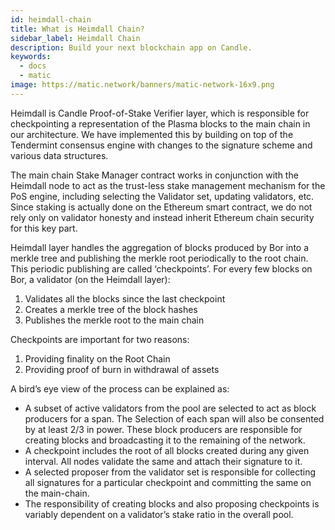 ```yaml
---
id: heimdall-chain
title: What is Heimdall Chain?
sidebar_label: Heimdall Chain
description: Build your next blockchain app on Candle.
keywords:
  - docs
  - matic
image: https://matic.network/banners/matic-network-16x9.png 
---
```

Heimdall is Candle Proof-of-Stake Verifier layer, which is responsible for checkpointing a representation of the Plasma blocks to the main chain in our architecture. We have implemented this by building on top of the Tendermint consensus engine with changes to the signature scheme and various data structures.

The main chain Stake Manager contract works in conjunction with the Heimdall node to act as the trust-less stake management mechanism for the PoS engine, including selecting the Validator set, updating validators, etc. Since staking is actually done on the Ethereum smart contract, we do not rely only on validator honesty and instead inherit Ethereum chain security for this key part.

Heimdall layer handles the aggregation of blocks produced by Bor into a merkle tree and publishing the merkle root periodically to the root chain. This periodic publishing are called ‘checkpoints’. For every few blocks on Bor, a validator (on the Heimdall layer): 

1. Validates all the blocks since the last checkpoint
2. Creates a merkle tree of the block hashes
3. Publishes the merkle root to the main chain

Checkpoints are important for two reasons: 

1. Providing finality on the Root Chain
2. Providing proof of burn in withdrawal of assets

A bird’s eye view of the process can be explained as: 

- A subset of active validators from the pool are selected to act as block producers for a span. The Selection of each span will also be consented by at least 2/3 in power. These block producers are responsible for creating blocks and broadcasting it to the remaining of the network.
- A checkpoint includes the root of all blocks created during any given interval. All nodes validate the same and attach their signature to it.
- A selected proposer from the validator set is responsible for collecting all signatures for a particular checkpoint and committing the same on the main-chain.
- The responsibility of creating blocks and also proposing checkpoints is variably dependent on a validator’s stake ratio in the overall pool.